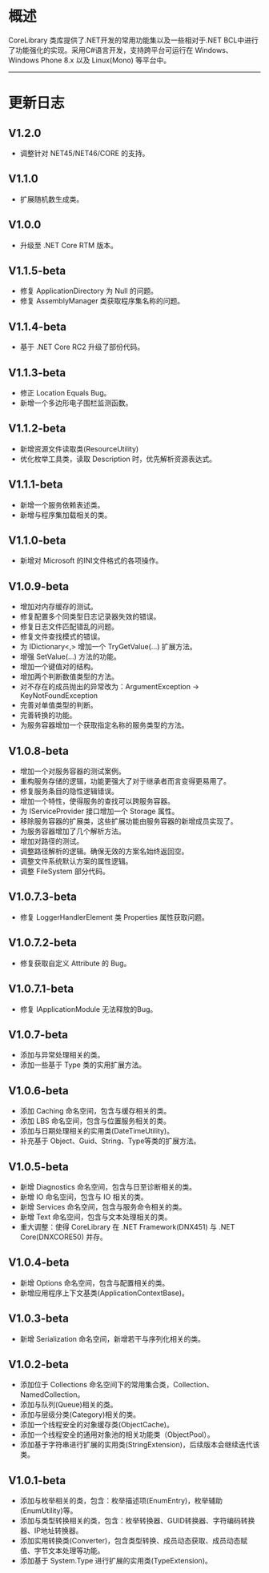 # 概述

CoreLibrary 类库提供了.NET开发的常用功能集以及一些相对于.NET BCL中进行了功能强化的实现。采用C#语言开发，支持跨平台可运行在 Windows、Windows Phone 8.x 以及 Linux(Mono) 等平台中。

-----

# 更新日志

## V1.2.0
* 调整针对 NET45/NET46/CORE 的支持。

## V1.1.0
* 扩展随机数生成类。

## V1.0.0
* 升级至 .NET Core RTM 版本。

## V1.1.5-beta
* 修复 ApplicationDirectory 为 Null 的问题。
* 修复 AssemblyManager 类获取程序集名称的问题。

## V1.1.4-beta
* 基于 .NET Core RC2 升级了部份代码。

## V1.1.3-beta
* 修正 Location Equals Bug。
* 新增一个多边形电子围栏监测函数。

## V1.1.2-beta
* 新增资源文件读取类(ResourceUtility)
* 优化枚举工具类，读取 Description 时，优先解析资源表达式。

## V1.1.1-beta
* 新增一个服务依赖表述类。
* 新增与程序集加载相关的类。

## V1.1.0-beta
* 新增对 Microsoft 的INI文件格式的各项操作。

## V1.0.9-beta
* 增加对内存缓存的测试。
* 修复配置多个同类型日志记录器失效的错误。
* 修复日志文件匹配错乱的问题。
* 修复文件查找模式的错误。
* 为 IDictionary<,> 增加一个 TryGetValue(...) 扩展方法。
* 增强 SetValue(...) 方法的功能。 
* 增加一个键值对的结构。
* 增加两个判断数值类型的方法。
* 对不存在的成员抛出的异常改为：ArgumentException -> KeyNotFoundException
* 完善对单值类型的判断。
* 完善转换的功能。
* 为服务容器增加一个获取指定名称的服务类型的方法。

## V1.0.8-beta
* 增加一个对服务容器的测试案例。
* 重构服务存储的逻辑，功能更强大了对于继承者而言变得更易用了。
* 修复服务条目的隐性逻辑错误。
* 增加一个特性，使得服务的查找可以跨服务容器。 
* 为 IServiceProvider 接口增加一个 Storage 属性。
* 移除服务容器的扩展类，这些扩展功能由服务容器的新增成员实现了。 
* 为服务容器增加了几个解析方法。
* 增加对路径的测试。
* 调整路径解析的逻辑。确保无效的方案名始终返回空。 
* 调整文件系统默认方案的属性逻辑。
* 调整 FileSystem 部分代码。

## V1.0.7.3-beta
* 修复 LoggerHandlerElement 类 Properties 属性获取问题。

## V1.0.7.2-beta
* 修复获取自定义 Attribute 的 Bug。

## V1.0.7.1-beta
* 修复 IApplicationModule 无法释放的Bug。

## V1.0.7-beta
* 添加与异常处理相关的类。
* 添加一些基于 Type 类的实用扩展方法。

## V1.0.6-beta
* 添加 Caching 命名空间，包含与缓存相关的类。
* 添加 LBS 命名空间，包含与位置服务相关的类。
* 添加与日期处理相关的实用类(DateTimeUtility)。
* 补充基于 Object、Guid、String、Type等类的扩展方法。

## V1.0.5-beta
* 新增 Diagnostics 命名空间，包含与日至诊断相关的类。
* 新增 IO 命名空间，包含与 IO 相关的类。
* 新增 Services 命名空间，包含与服务命令相关的类。
* 新增 Text 命名空间，包含与文本处理相关的类。
* 重大调整：使得 CoreLibrary 在 .NET Framework(DNX451) 与 .NET Core(DNXCORE50) 并存。

## V1.0.4-beta
* 新增 Options 命名空间，包含与配置相关的类。
* 新增应用程序上下文基类(ApplicationContextBase)。

## V1.0.3-beta
* 新增 Serialization 命名空间，新增若干与序列化相关的类。

## V1.0.2-beta
* 添加位于 Collections 命名空间下的常用集合类，Collection、NamedCollection。
* 添加与队列(Queue)相关的类。
* 添加与层级分类(Category)相关的类。
* 添加一个线程安全的对象缓存类(ObjectCache)。
* 添加一个线程安全的通用对象池的相关功能类（ObjectPool）。
* 添加基于字符串进行扩展的实用类(StringExtension)，后续版本会继续迭代该类。

## V1.0.1-beta
* 添加与枚举相关的类，包含：枚举描述项(EnumEntry)，枚举辅助(EnumUtility)等。
* 添加与类型转换相关的类，包含：枚举转换器、GUID转换器、字符编码转换器、IP地址转换器。
* 添加实用转换类(Converter)，包含类型转换、成员动态获取、成员动态赋值、字节文本处理等功能。
* 添加基于 System.Type 进行扩展的实用类(TypeExtension)。
